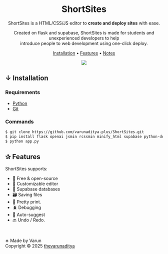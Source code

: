 <div align="center">

# ShortSites

ShortSites is a HTML/CSS/JS editor to **create and deploy sites** with ease.

Created on flask and supabase, ShortSites is made for students and unexperienced developers to help</br>
introduce people to web development using one-click deploy.

[Installation](#installation) •
[Features](#features) •
[Notes](#notes)

<img src="https://go-skill-icons.vercel.app/api/icons?i=html,js,flask,vscode,supabase,chatgpt,tailwind,gcp,docker&theme=dark" />

</div>

<h2>↓ Installation</h2>

### Requirements
- [Python](https://python.org/)
- [Git](https://git-scm.com/downloads)

### Commands
```bash
$ git clone https://github.com/varunaditya-plus/ShortSites.git
$ pip install flask openai jsmin rcssmin minify_html supabase python-dotenv
$ python app.py
```

<h2>✰ Features</h2>
ShortSites supports:

- 💯&nbsp;Free & open-source
- 🎨&nbsp;Customizable editor
- 💾&nbsp;Supabase databases
- 🗃️&nbsp;Saving files
- 🌸&nbsp;Pretty print.
- 🪲&nbsp;Debugging
- 🧠&nbsp;Auto-suggest
- 🔙&nbsp;Undo / Redo.

<br /><br />
∗ Made by Varun<br >
Copyright © 2025 ⁠[thevarunaditya](https://github.com/thevarunaditya)
